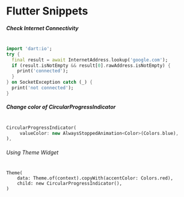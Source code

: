 # Flutter Snippets

##### Check Internet Connectivity
#
```dart
import 'dart:io';
try {
  final result = await InternetAddress.lookup('google.com');
  if (result.isNotEmpty && result[0].rawAddress.isNotEmpty) {
    print('connected');
  }
} on SocketException catch (_) {
  print('not connected');
}
```
##### Change color of CircularProgressIndicator
#
```dart
CircularProgressIndicator(
     valueColor: new AlwaysStoppedAnimation<Color>(Colors.blue),
),
```
 ###### Using Theme Widget
 #
  ```flutter
 Theme(
      data: Theme.of(context).copyWith(accentColor: Colors.red),
      child: new CircularProgressIndicator(),
)
```

